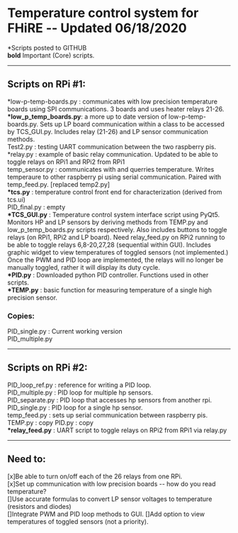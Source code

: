 # Temperature control system for FHiRE -- Updated 06/18/2020  

*Scripts posted to GITHUB  
__bold__ Important (Core) scripts.  

--------------------------------------------------------------------------------  
## Scripts on RPi #1:  

 *low-p-temp-boards.py : communicates with low precision temperature boards using SPI communications. 3 boards and uses heater relays 21-26.  
__*low_p_temp_boards.py__: a more up to date version of low-p-temp-boards.py. Sets up LP board communication within a class to be accessed by TCS_GUI.py. Includes relay (21-26) and LP sensor communication methods.   
 Test2.py : testing UART communication between the two raspberry pis.  
 *relay.py : example of basic relay communication. Updated to be able to toggle relays on RPi1 and RPi2 from RPi1   
 temp_sensor.py : communicates with and querries temperature. Writes temperaure to other raspberry pi using serial communication. Paired with temp_feed.py. [replaced temp2.py]  
__*tcs.py__ : temperature control front end for characterization (derived from tcs.ui)  
 PID_final.py : empty  
__*TCS_GUI.py__ : Temperature control system interface script using PyQt5. Monitors HP and LP sensors by deriving methods from TEMP.py and low_p_temp_boards.py scripts respectively. Also includes buttons to toggle relays (on RPi1, RPi2 and LP board). Need relay_feed.py on RPi2 running to be able to toggle relays 6,8-20,27,28 (sequential within GUI). Includes graphic widget to view temperatures of toggled sensors (not implemented.) Once the PWM and PID loop are implemented, the relays will no longer be manually toggled, rather it will display its duty cycle.   
__*PID.py__ : Downloaded python PID controller. Functions used in other scripts.   
__*TEMP.py__ : basic function for measuring temperature of a single high precision sensor.  

### Copies:  
 PID_single.py : Current working version  
 PID_multiple.py  

--------------------------------------------------------------------------------
## Scripts on RPi #2:  

 PID_loop_ref.py : reference for writing a PID loop.  
 PID_multiple.py : PID loop for multiple hp sensors.  
 PID_separate.py : PID loop that accesses hp sensors from another rpi.  
 PID_single.py : PID loop for a single hp sensor.  
 temp_feed.py : sets up serial communication between raspberry pis.   
 TEMP.py : copy
 PID.py : copy  
__*relay_feed.py__ : UART script to toggle relays on RPi2 from RPi1 via relay.py 

--------------------------------------------------------------------------------
## Need to:  
[x]Be able to turn on/off each of the 26 relays from one RPi.  
[x]Set up communication with low precision boards -- how do you read temperature?  
[]Use accurate formulas to convert LP sensor voltages to temperature (resistors and diodes)  
[]Integrate PWM and PID loop methods to GUI. 
[]Add option to view temperatures of toggled sensors (not a priority).  



